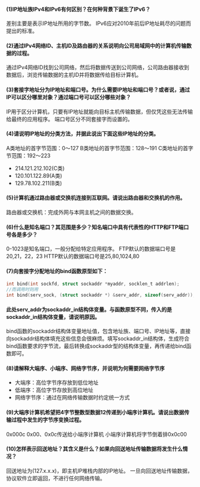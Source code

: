 #### (1)IP地址族IPv4和IPv6有何区别？在何种背景下诞生了IPv6？
差别主要是表示IP地址所用的字节数。
IPv6应对2010年前后IP地址耗尽的问题而提出的标准。

#### (2)通过IPv4网络ID、主机ID及路由器的关系说明向公司局域网中的计算机传输数据的过程。
通过IPv4网络ID找到公司网络，然后将数据传送到公司网络，公司路由器接收到数据后，浏览传输数据的主机ID并将数据传给目标计算机。

#### (3)套接字地址分为IP地址和端口号。为什么需要IP地址和端口号？或者说，通过IP可以区分哪里对象？通过端口号可以区分哪些对象？
IP用于区分计算机，只要有IP地址就能向目标主机传输数据，但仅凭这些无法传输给最终的应用程序。
端口号区分不同套接字而设置的。

#### (4)请说明IP地址的分类方法，并据此说出下面这些IP地址的分类。
A类地址的首字节范围：0～127
B类地址的首字节范围：128～191
C类地址的首字节范围：192～223
- 214.121.212.102(C类)
- 120.101.122.89(A类)
- 129.78.102.211(B类)

#### (5)计算机通过路由器或交换机连接到互联网。请说出路由器和交换机的作用。
路由器或交换机：完成外网与本网主机之间的数据交换。

#### (6)什么是知名端口？其范围是多少？知名端口中具有代表性的HTTP和FTP端口号各是多少？
0-1023是知名端口，一般分配给特定应用程序。
FTP默认的数据端口号是20,21，22，23
HTTP默认的数据端口号是25,80,1024,80

#### (7)向套接字分配地址的bind函数原型如下：
```c
int bind(int sockfd, struct sockaddr *myaddr, socklen_t addrlen);
//而调用时则用
int bind(serv_sock, (struct sockaddr *) &serv_addr, sizeof(serv_addr));
```
#### 此处serv_addr为sockaddr_in结构体变量。与函数原型不同，传入的是sockaddr_in结构体变量，请说明原因。
bind函数的sockaddr结构体变量地址值，包含地址族、端口号、IP地址等，直接向sockaddr结构体填充这些信息会很麻烦。填写sockaddr_in结构体，生成符合bind函数要求的字节流，最后转换成sockaddr型的结构体变量，再传递给bind函数即可。

#### (8)请解释大端序、小端序、网络字节序，并说明为何需要网络字节序
- 大端序：高位字节序存放到低位地址
- 低端序：高位字节存放到高位地址
- 网络字节序：通过在网络传输数据时约定统一方式

#### (9)大端序计算机希望把4字节整数型数据12传递到小端序计算机。请说出数据传输过程中发生的字节序变换过程。
0x000c
0x00、0x0c传送给小端序计算机
小端序计算机将字节倒着排0x0c00

#### (10)怎样表示回送地址？其含义是什么？如果向回送地址传输数据将发生什么情况？
回送地址为(127.x.x.x)，即主机IP堆栈内部的IP地址。
一旦向回送地址传输数据，协议软件立即返回，不进行任何网络传输。